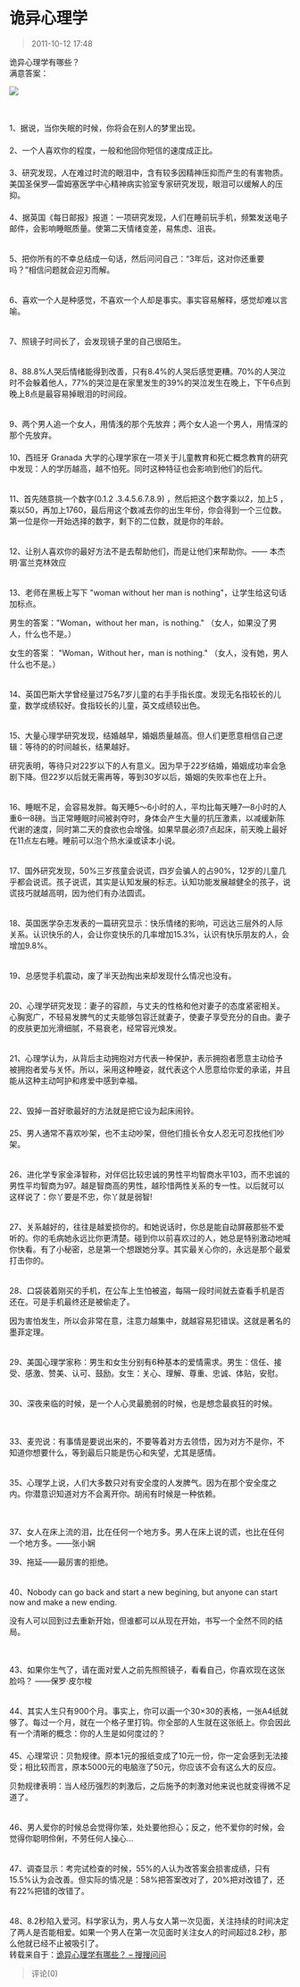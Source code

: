 # 诡异心理学
> 2011-10-12 17:48


诡异心理学有哪些？  
满意答案：  
  
  
[![](https://pan.4a1801.life/d/Onedrive-4A1801/%E4%B8%AA%E4%BA%BA%E5%BB%BA%E7%AB%99/assets/Qzone_wyf/Blogs/images/FECC6793.jpeg)](https://pan.4a1801.life/d/Onedrive-4A1801/%E4%B8%AA%E4%BA%BA%E5%BB%BA%E7%AB%99/assets/Qzone_wyf/Blogs/images/FECC6793.jpeg)  
  
　  
  
1、据说，当你失眠的时候，你将会在别人的梦里出现。  
　  
2、一个人喜欢你的程度，一般和他回你短信的速度成正比。  
　  
3、研究发现，人在难过时流的眼泪中，含有较多因精神压抑而产生的有害物质。美国圣保罗—雷姆塞医学中心精神病实验室专家研究发现，眼泪可以缓解人的压抑。  
　  
4、据英国《每日邮报》报道：一项研究发现，人们在睡前玩手机，频繁发送电子邮件，会影响睡眠质量。使第二天情绪变差，易焦虑、沮丧。  
　  
  
5、把你所有的不幸总结成一句话，然后问问自己：“3年后，这对你还重要吗？”相信问题就会迎刃而解。  
　  
  
6、喜欢一个人是种感觉，不喜欢一个人却是事实。事实容易解释，感觉却难以言喻。  
　  
  
7、照镜子时间长了，会发现镜子里的自己很陌生。  
　  
  
8、88.8%人哭后情绪能得到改善，只有8.4%的人哭后感觉更糟。70%的人哭泣时不会躲着他人，77%的哭泣是在家里发生的39%的哭泣发生在晚上，下午6点到晚上8点是最容易掉眼泪的时间段。  
　  
  
9、两个男人追一个女人，用情浅的那个先放弃；两个女人追一个男人，用情深的那个先放弃。  
　  
10、西班牙 Granada 大学的心理学家在一项关于儿童教育和死亡概念教育的研究中发现：人的学历越高，越不怕死。同时这种特征也会影响到他们的后代。  
　  
  
11、首先随意挑一个数字(0.1.2 .3.4.5.6.7.8.9) ，然后把这个数字乘以2，加上5 ，乘以50，再加上1760，最后用这个数减去你的出生年份，你会得到一个三位数。第一位是你一开始选择的数字，剩下的二位数，就是你的年龄。  
　  
  
12、让别人喜欢你的最好方法不是去帮助他们，而是让他们来帮助你。—— 本杰明·富兰克林效应  
　  
  
13、老师在黑板上写下 "woman without her man is nothing"，让学生给这句话加标点。  
  
男生的答案："Woman，without her man，is nothing." （女人，如果没了男人，什么也不是。）  
  
女生的答案： "Woman，Without her，man is nothing." （女人，没有她，男人什么也不是。）  
　  
  
14、英国巴斯大学曾经量过75名7岁儿童的右手手指长度。发现无名指较长的儿童，数学成绩较好。食指较长的儿童，英文成绩较出色。  
　  
  
15、大量心理学研究发现，结婚越早，婚姻质量越高。但人们更愿意相信自己逻辑：等待的的时间越长，结果越好。  
  
研究表明，等待只对22岁以下的人有意义。因为早于22岁结婚，婚姻成功率会急剧下降。但22岁以后就无需再等，等到30岁以后，婚姻的失败率也在上升。  
　  
  
16、睡眠不足，会容易发胖。每天睡5～6小时的人，平均比每天睡7—8小时的人重6—8磅。当正常睡眠时间被剥夺时，身体会产生大量的抗压激素，以减缓新陈代谢的速度，同时第二天的食欲也会增强。如果早晨必须7点起床，前天晚上最好在11点左右睡。睡前可以泡个热水澡或读本小说。  
　  
  
17、国外研究发现，50%三岁孩童会说谎，四岁会骗人的占90%，12岁的儿童几乎都会说谎。孩子说谎，其实是认知发展的标志。认知功能发展越健全的孩子，说谎技巧就越高明，因为他们有办法圆谎。  
　  
  
18、英国医学杂志发表的一篇研究显示：快乐情绪的影响，可远达三层外的人际关系。认识快乐的人，会让你变快乐的几率增加15.3%，认识有快乐朋友的人，会增加9.8%。  
　  
  
19、总感觉手机震动，废了半天劲掏出来却发现什么情况也没有。  
　  
  
20、心理学研究发现：妻子的容颜，与丈夫的性格和他对妻子的态度紧密相关。心胸宽广，不轻易发脾气的丈夫能够包容迁就妻子，使妻子享受充分的自由。妻子的皮肤更加光滑细腻，不易衰老，经常容光焕发。  
　  
  
21、心理学认为，从背后主动拥抱对方代表一种保护，表示拥抱者愿意主动给予被拥抱者爱与关怀。所以，采用这种睡姿，就代表这个人愿意给你爱的承诺，并且能从这种主动呵护和疼爱中感到幸福。  
　  
  
22、毁掉一首好歌最好的方法就是把它设为起床闹铃。  
　  
25、男人通常不喜欢吵架，也不主动吵架，但他们擅长令女人忍无可忍找他们吵架。  
　  
  
26、进化学专家金泽智称，对伴侣比较忠诚的男性平均智商水平103，而不忠诚的男性平均智商为97。越是智商高的男性，越珍惜两性关系的专一性。以后就可以这样说了：你丫要是不忠，你丫就是弱智!  
  
　  
27、关系越好的，往往是越爱损你的。和她说话时，你总是能自动屏蔽那些不爱听的。你的毛病她永远比你更清楚。碰到你以前喜欢过的人，她总是特别激动地喊你快看。有了小秘密，总是第一个想跟她分享。其实最关心你的，永远是那个最爱打击你的。  
　  
  
28、口袋装着刚买的手机，在公车上生怕被盗，每隔一段时间就去查看手机是否还在。可是手机最终还是被偷走了。  
  
因为害怕发生，所以会非常在意，注意力越集中，就越容易犯错误。这就是著名的墨菲定理。  
　  
  
29、美国心理学家称：男生和女生分别有6种基本的爱情需求。男生：信任、接受、感激、赞美、认可、鼓励。女生：关心、理解、尊重、忠诚、体贴，安慰。  
　  
  
30、深夜来临的时候，是一个人心灵最脆弱的时候，也是想念最疯狂的时候。  
  
　  
  
33、麦兜说：有事情是要说出来的，不要等着对方去领悟，因为对方不是你，不知道你想要什么，等到最后只能是伤心和失望，尤其是感情。  
　　  
  
35、心理学上说，人们大多数只对有安全度的人发脾气。因为在那个安全度之内。你潜意识知道对方不会离开你。胡闹有时候是一种依赖。  
  
　  
  
37、女人在床上流的泪，比在任何一个地方多。男人在床上说的谎，也比在任何一个地方多。——张小娴  
  
  
39、拖延——最厉害的拒绝。  
　  
  
40、Nobody can go back and start a new begining, but anyone can start now and make a new ending.  
  
没有人可以回到过去重新开始，但谁都可以从现在开始，书写一个全然不同的结局。  
  
　  
  
43、如果你生气了，请在面对爱人之前先照照镜子，看看自己，你喜欢现在这张脸吗？ ——保罗·皮尔梭  
　  
  
44、其实人生只有900个月。事实上，你可以画一个30×30的表格，一张A4纸就够了。每过一个月，就在一个格子里打钩。你全部的人生就在这张纸上。你会因此有一个清晰的概念：你的人生是如何度过的？  
　  
45、心理常识：贝勃规律。原本1元的报纸变成了10元一份，你一定会感到无法接受；相比较而言，原本5000元的电脑涨了50元，你应该不会有这么大的反应。  
  
贝勃规律表明：当人经历强烈的刺激后，之后施予的刺激对他来说也就变得微不足道了。  
　  
  
46、男人爱你的时候总会觉得你笨，处处要他担心；反之，他不爱你的时候，会觉得你聪明伶俐，不劳任何人操心…  
　  
  
47、调查显示：考完试检查的时候，55%的人认为改答案会损害成绩，只有15.5%认为会改善。但实际的情况是：58%把答案改对了，20%把对改错了，还有22%把错的改错了。  
　  
  
48、8.2秒陷入爱河。科学家认为，男人与女人第一次见面，关注持续的时间决定了两人是否能相爱。如果一个男人在第一次见面时关注女人的时间超过8.2秒，那么他就已经不止被吸引了。  
转载来自于：[诡异心理学有哪些？ – 搜搜问问](http://wenwen.soso.com/z/q2006646887.htm)
> 评论(0)

